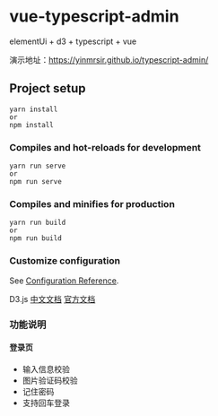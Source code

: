 # vue-typescript-admin
elementUi + d3 + typescript + vue

演示地址：https://yinmrsir.github.io/typescript-admin/

## Project setup
```
yarn install
or
npm install
```

### Compiles and hot-reloads for development
```
yarn run serve
or
npm run serve
```

### Compiles and minifies for production
```
yarn run build
or
npm run build
```

### Customize configuration
See [Configuration Reference](https://cli.vuejs.org/config/).

D3.js [中文文档](https://d3js.org.cn/document/) [官方文档](https://github.com/d3/d3/blob/master/API.md)

### 功能说明

#### 登录页
* 输入信息校验
* 图片验证码校验
* 记住密码
* 支持回车登录
